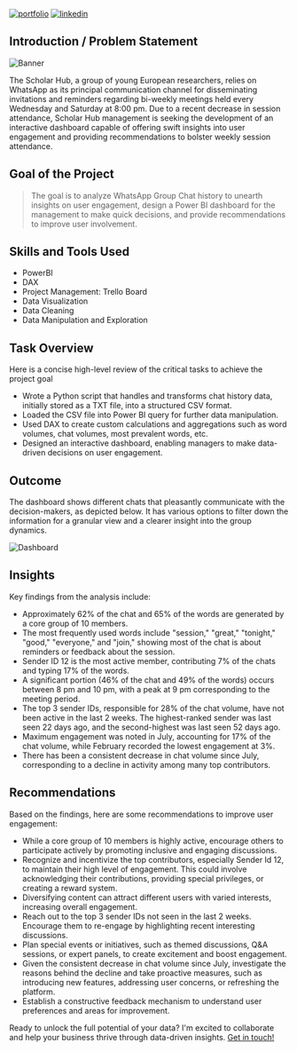 [![portfolio](https://img.shields.io/badge/my_portfolio-000?style=for-the-badge&logo=ko-fi&logoColor=white)](https://martins5678.github.io/)
[![linkedin](https://img.shields.io/badge/linkedin-0A66C2?style=for-the-badge&logo=linkedin&logoColor=white)](https://www.linkedin.com/in/martin-izekor)



## Introduction / Problem Statement
![Banner](https://raw.githubusercontent.com/martins5678/User-Engagement-Analysis/main/img/whatsapp.jpg)

The Scholar Hub, a group of young European researchers, relies on WhatsApp as its principal communication channel for disseminating invitations and reminders regarding bi-weekly meetings held every Wednesday and Saturday at 8:00 pm. Due to a recent decrease in session attendance, Scholar Hub management is seeking the development of an interactive dashboard capable of offering swift insights into user engagement and providing recommendations to bolster weekly session attendance.

## Goal of the Project

> The goal is to analyze WhatsApp Group Chat history to unearth insights on user engagement, design a Power BI dashboard for the management to make quick decisions, and provide recommendations to improve user involvement.
 


## Skills and Tools Used

* PowerBI
* DAX
* Project Management: Trello Board
* Data Visualization
* Data Cleaning
* Data Manipulation and Exploration 

## Task Overview

Here is a concise high-level review of the critical tasks to achieve the project goal
* Wrote a Python script that handles and transforms chat history data, initially stored as a TXT file, into a structured CSV format.
* Loaded the CSV file into Power BI query for further data manipulation.
* Used DAX to create custom calculations and aggregations such as word volumes, chat volumes, most prevalent words, etc.
* Designed an interactive dashboard, enabling managers to make data-driven decisions on user engagement.


## Outcome

The dashboard shows different chats that pleasantly communicate with the decision-makers, as depicted below. It has various options to filter down the information for a granular view and a clearer insight into the group dynamics. 


![Dashboard](https://raw.githubusercontent.com/martins5678/User-Engagement-Analysis/main/img/whatsapp%20dashboard.jpg)


## Insights

Key findings from the analysis include:
* Approximately 62% of the chat and 65% of the words are generated by a core group of 10 members.
* The most frequently used words include "session," "great," "tonight," "good," "everyone," and "join," showing most of the chat is about reminders or feedback about the session.
* Sender ID 12 is the most active member, contributing 7% of the chats and typing 17% of the words.
* A significant portion (46% of the chat and 49% of the words) occurs between 8 pm and 10 pm, with a peak at 9 pm corresponding to the meeting period.
* The top 3 sender IDs, responsible for 28% of the chat volume, have not been active in the last 2 weeks. The highest-ranked sender was last seen 22 days ago, and the second-highest was last seen 52 days ago.
* Maximum engagement was noted in July, accounting for 17% of the chat volume, while February recorded the lowest engagement at 3%.
* There has been a consistent decrease in chat volume since July, corresponding to a decline in activity among many top contributors.

## Recommendations

Based on the findings, here are some recommendations to improve user engagement:
* While a core group of 10 members is highly active, encourage others to participate actively by promoting inclusive and engaging discussions.
* Recognize and incentivize the top contributors, especially Sender Id 12, to maintain their high level of engagement. This could involve acknowledging their contributions, providing special privileges, or creating a reward system.
* Diversifying content can attract different users with varied interests, increasing overall engagement.
* Reach out to the top 3 sender IDs not seen in the last 2 weeks. Encourage them to re-engage by highlighting recent interesting discussions.
* Plan special events or initiatives, such as themed discussions, Q&A sessions, or expert panels, to create excitement and boost engagement.
* Given the consistent decrease in chat volume since July, investigate the reasons behind the decline and take proactive measures, such as introducing new features, addressing user concerns, or refreshing the platform.
* Establish a constructive feedback mechanism to understand user preferences and areas for improvement.

Ready to unlock the full potential of your data? I'm excited to collaborate and help your business thrive through data-driven insights. [Get in touch!](https://martins5678.github.io/#contact:~:text=My%20Resume-,Contact%20Me,-Ready%20to%20unlock)
